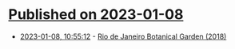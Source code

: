 # [Published on 2023-01-08](index.md)

* [2023-01-08, 10:55:12](https://news.ycombinator.com/item?id=34298018) - [Rio de Janeiro Botanical Garden (2018)](https://myskle.com/blog/botanical-garden-rio-de-janeiro/)
